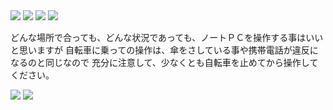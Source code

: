 <img src="http://www.gree.co.jp/img/common/officer/photo_Tanaka.jpg">

<img src="http://www.fun.ac.jp/staff/_IMG_GALLERY_staff/staff_ph/hitoshimatsubara.jpg">

<img src="http://www.kiva.org/img/w800/492021.jpg">
<img src="http://www.kaishasetsuritsu.biz/images/top/main2.jpg">

どんな場所で合っても、どんな状況であっても、ノートＰＣを操作する事はいいと思いますが
自転車に乗っての操作は、傘をさしている事や携帯電話が違反になるのと同じなので
充分に注意して、少なくとも自転車を止めてから操作してください。

<img src="http://media.tumblr.com/7Y1J48dAJhn1d40q7S5Uw6z3o1_500.png" />
<img src="http://22.media.tumblr.com/tumblr_kt9zfihCQK1qa2fy3o1_400.jpg" />

